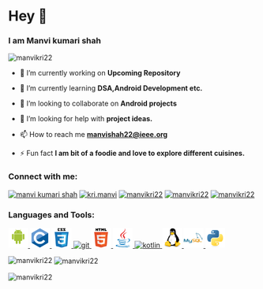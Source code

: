 <h1 align="left">Hey 👋 </h1>
<h3 align="left">I am Manvi kumari shah</h3>

<p align="left"> <img src="https://komarev.com/ghpvc/?username=manvikri22&label=Profile%20views&color=0e75b6&style=flat" alt="manvikri22" /> </p>

- 🔭 I’m currently working on **Upcoming Repository**

- 🌱 I’m currently learning **DSA,Android Development etc.**

- 👯 I’m looking to collaborate on **Android projects**

- 🤝 I’m looking for help with **project ideas.**

- 📫 How to reach me **manvishah22@ieee.org**

- ⚡ Fun fact **I am bit of a foodie and love to explore different cuisines.**

<h3 align="left">Connect with me:</h3>
<p align="left">
<a href="https://linkedin.com/in/manvi kumari shah" target="blank"><img align="center" src="https://raw.githubusercontent.com/rahuldkjain/github-profile-readme-generator/master/src/images/icons/Social/linked-in-alt.svg" alt="manvi kumari shah" height="30" width="40" /></a>
<a href="https://instagram.com/kri.manvi" target="blank"><img align="center" src="https://raw.githubusercontent.com/rahuldkjain/github-profile-readme-generator/master/src/images/icons/Social/instagram.svg" alt="kri.manvi" height="30" width="40" /></a>
<a href="https://www.codechef.com/users/manvikri22" target="blank"><img align="center" src="https://cdn.jsdelivr.net/npm/simple-icons@3.1.0/icons/codechef.svg" alt="manvikri22" height="30" width="40" /></a>
<a href="https://www.hackerrank.com/manvikri22" target="blank"><img align="center" src="https://raw.githubusercontent.com/rahuldkjain/github-profile-readme-generator/master/src/images/icons/Social/hackerrank.svg" alt="manvikri22" height="30" width="40" /></a>
<a href="https://www.leetcode.com/manvikri22" target="blank"><img align="center" src="https://raw.githubusercontent.com/rahuldkjain/github-profile-readme-generator/master/src/images/icons/Social/leet-code.svg" alt="manvikri22" height="30" width="40" /></a>
</p>

<h3 align="left">Languages and Tools:</h3>
<p align="left"> <a href="https://developer.android.com" target="_blank" rel="noreferrer"> <img src="https://raw.githubusercontent.com/devicons/devicon/master/icons/android/android-original-wordmark.svg" alt="android" width="40" height="40"/> </a> <a href="https://www.cprogramming.com/" target="_blank" rel="noreferrer"> <img src="https://raw.githubusercontent.com/devicons/devicon/master/icons/c/c-original.svg" alt="c" width="40" height="40"/> </a> <a href="https://www.w3schools.com/css/" target="_blank" rel="noreferrer"> <img src="https://raw.githubusercontent.com/devicons/devicon/master/icons/css3/css3-original-wordmark.svg" alt="css3" width="40" height="40"/> </a> <a href="https://git-scm.com/" target="_blank" rel="noreferrer"> <img src="https://www.vectorlogo.zone/logos/git-scm/git-scm-icon.svg" alt="git" width="40" height="40"/> </a> <a href="https://www.w3.org/html/" target="_blank" rel="noreferrer"> <img src="https://raw.githubusercontent.com/devicons/devicon/master/icons/html5/html5-original-wordmark.svg" alt="html5" width="40" height="40"/> </a> <a href="https://www.java.com" target="_blank" rel="noreferrer"> <img src="https://raw.githubusercontent.com/devicons/devicon/master/icons/java/java-original.svg" alt="java" width="40" height="40"/> </a> <a href="https://kotlinlang.org" target="_blank" rel="noreferrer"> <img src="https://www.vectorlogo.zone/logos/kotlinlang/kotlinlang-icon.svg" alt="kotlin" width="40" height="40"/> </a> <a href="https://www.linux.org/" target="_blank" rel="noreferrer"> <img src="https://raw.githubusercontent.com/devicons/devicon/master/icons/linux/linux-original.svg" alt="linux" width="40" height="40"/> </a> <a href="https://www.mysql.com/" target="_blank" rel="noreferrer"> <img src="https://raw.githubusercontent.com/devicons/devicon/master/icons/mysql/mysql-original-wordmark.svg" alt="mysql" width="40" height="40"/> </a> <a href="https://www.python.org" target="_blank" rel="noreferrer"> <img src="https://raw.githubusercontent.com/devicons/devicon/master/icons/python/python-original.svg" alt="python" width="40" height="40"/> </a> </p>

<p><img align="left" src="https://github-readme-stats.vercel.app/api/top-langs?username=manvikri22&show_icons=true&locale=en&layout=compact" alt="manvikri22" /></p>

<p>&nbsp;<img align="center" src="https://github-readme-stats.vercel.app/api?username=manvikri22&show_icons=true&locale=en" alt="manvikri22" /></p>

<p><img align="center" src="https://github-readme-streak-stats.herokuapp.com/?user=manvikri22&" alt="manvikri22" /></p>
